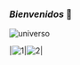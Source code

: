 ### ***Bienvenidos*** 👋


<picture>
  <source media="(height: 160px, width: 120px)" srcset="https://img.europapress.es/fotoweb/fotonoticia_20110204111345_640.jpg" />
  <img src="https://img.europapress.es/fotoweb/fotonoticia_20110204111345_640.jpg" alt="universo" />
</picture>


|![1](https://img.europapress.es/fotoweb/fotonoticia_20110204111345_640.jpg)|![2](https://img.europapress.es/fotoweb/fotonoticia_20110204111345_640.jpg)|

<!--

**JeanPCarrilloG/JeanPCarrilloG** is a ✨ _special_ ✨ repository because its `README.md` (this file) appears on your GitHub profile.

Here are some ideas to get you started:

- 🔭 I’m currently working on ...
- 🌱 I’m currently learning ...
- 👯 I’m looking to collaborate on ...
- 🤔 I’m looking for help with ...
- 💬 Ask me about ...
- 📫 How to reach me: ...
- 😄 Pronouns: ...
- ⚡ Fun fact: ...
-->
